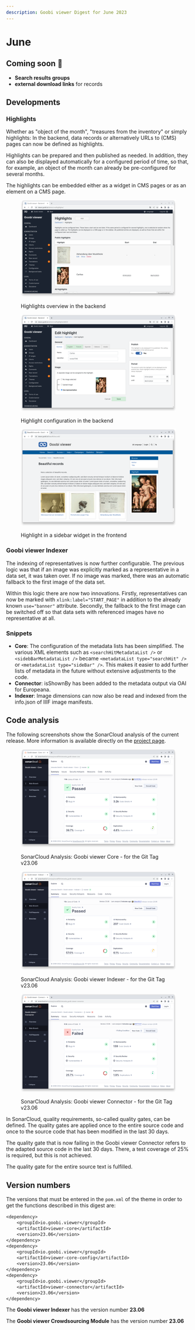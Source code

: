 ```yaml
---
description: Goobi viewer Digest for June 2023
---
```


# June

## Coming soon :rocket:&#x20;

* **Search results groups**
* **external download links** for records

## Developments

### Highlights

Whether as "object of the month", "treasures from the inventory" or simply highlights: In the backend, data records or alternatively URLs to (CMS) pages can now be defined as highlights.&#x20;

Highlights can be prepared and then published as needed. In addition, they can also be displayed automatically for a configured period of time, so that, for example, an object of the month can already be pre-configured for several months.&#x20;

The highlights can be embedded either as a widget in CMS pages or as an element on a CMS page.

<figure><img src="../.gitbook/assets/23.06_EN_highlights-overview.png" alt=""><figcaption><p>Highlights overview in the backend</p></figcaption></figure>

<figure><img src="../.gitbook/assets/23.06_EN_highlights-record.png" alt=""><figcaption><p>Highlight configuration in the backend</p></figcaption></figure>

<figure><img src="../.gitbook/assets/23.06_EN_highlights-frontend.png" alt=""><figcaption><p>Highlight in a sidebar widget in the frontend</p></figcaption></figure>

### Goobi viewer Indexer

The indexing of representatives is now further configurable. The previous logic was that if an image was explicitly marked as a representative in a data set, it was taken over. If no image was marked, there was an automatic fallback to the first image of the data set.

Within this logic there are now two innovations. Firstly, representatives can now be marked with `xlink:label="START_PAGE"` in addition to the already known `use="banner"` attribute. Secondly, the fallback to the first image can be switched off so that data sets with referenced images have no representative at all.

### Snippets

* **Core**: The configuration of the metadata lists has been simplified. The various XML elements such as `<searchHitMetadataList />` or `<sidebBarMetadataList />` became `<metadataList type="searchHit" />` or `<metadataList type="sideBar" />`. This makes it easier to add further lists of metadata in the future without extensive adjustments to the code.
* **Connector**: isShownBy has been added to the metadata output via OAI for Europeana.
* **Indexer**: Image dimensions can now also be read and indexed from the info.json of IIIF image manifests.

## Code analysis

The following screenshots show the SonarCloud analysis of the current release. More information is available directly on the [project page](https://sonarcloud.io/organizations/intranda/projects).

<figure><img src="../.gitbook/assets/23.06 sonar_core.png" alt=""><figcaption><p>SonarCloud Analysis: Goobi viewer Core - for the Git Tag v23.06</p></figcaption></figure>

<figure><img src="../.gitbook/assets/23.06 sonar_indexer.png" alt=""><figcaption><p>SonarCloud Analysis: Goobi viewer Indexer - for the Git Tag v23.06</p></figcaption></figure>

<figure><img src="../.gitbook/assets/23.06 sonar_connector.png" alt=""><figcaption><p>SonarCloud Analysis: Goobi viewer Connector - for the Git Tag v23.06</p></figcaption></figure>

In SonarCloud, quality requirements, so-called quality gates, can be defined. The quality gates are applied once to the entire source code and once to the source code that has been modified in the last 30 days.

The quality gate that is now failing in the Goobi viewer Connector refers to the adapted source code in the last 30 days. There, a test coverage of 25% is required, but this is not achieved.

The quality gate for the entire source text is fulfilled.

## Version numbers&#x20;

The versions that must be entered in the `pom.xml` of the theme in order to get the functions described in this digest are:

```markup
<dependency>
    <groupId>io.goobi.viewer</groupId>
    <artifactId>viewer-core</artifactId>
    <version>23.06</version>
</dependency>
<dependency>
    <groupId>io.goobi.viewer</groupId>
    <artifactId>viewer-core-config</artifactId>
    <version>23.06</version>
</dependency>
<dependency>
    <groupId>io.goobi.viewer</groupId>
    <artifactId>viewer-connector</artifactId>
    <version>23.06</version>
</dependency>
```

The **Goobi viewer Indexer** has the version number **23.06**

The **Goobi viewer Crowdsourcing Module** has the version number **23.06**

